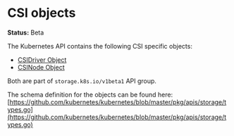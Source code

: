 # CSI objects

**Status:** Beta

The Kubernetes API contains the following CSI specific objects:

* [CSIDriver Object](csi-driver-object.md)
* [CSINode Object](csi-node-object.md)

Both are part of `storage.k8s.io/v1beta1` API group.

The schema definition for the objects can be found here: [https://github.com/kubernetes/kubernetes/blob/master/pkg/apis/storage/types.go](https://github.com/kubernetes/kubernetes/blob/master/pkg/apis/storage/types.go)
